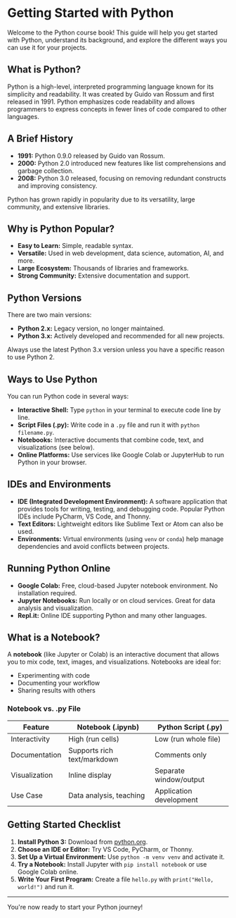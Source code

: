 # Getting Started with Python

Welcome to the Python course book! This guide will help you get started with Python, understand its background, and explore the different ways you can use it for your projects.

## What is Python?

Python is a high-level, interpreted programming language known for its simplicity and readability. It was created by Guido van Rossum and first released in 1991. Python emphasizes code readability and allows programmers to express concepts in fewer lines of code compared to other languages.

## A Brief History

- **1991:** Python 0.9.0 released by Guido van Rossum.
- **2000:** Python 2.0 introduced new features like list comprehensions and garbage collection.
- **2008:** Python 3.0 released, focusing on removing redundant constructs and improving consistency.

Python has grown rapidly in popularity due to its versatility, large community, and extensive libraries.

## Why is Python Popular?

- **Easy to Learn:** Simple, readable syntax.
- **Versatile:** Used in web development, data science, automation, AI, and more.
- **Large Ecosystem:** Thousands of libraries and frameworks.
- **Strong Community:** Extensive documentation and support.

## Python Versions

There are two main versions:
- **Python 2.x:** Legacy version, no longer maintained.
- **Python 3.x:** Actively developed and recommended for all new projects.

Always use the latest Python 3.x version unless you have a specific reason to use Python 2.

## Ways to Use Python

You can run Python code in several ways:
- **Interactive Shell:** Type `python` in your terminal to execute code line by line.
- **Script Files (.py):** Write code in a `.py` file and run it with `python filename.py`.
- **Notebooks:** Interactive documents that combine code, text, and visualizations (see below).
- **Online Platforms:** Use services like Google Colab or JupyterHub to run Python in your browser.

## IDEs and Environments

- **IDE (Integrated Development Environment):** A software application that provides tools for writing, testing, and debugging code. Popular Python IDEs include PyCharm, VS Code, and Thonny.
- **Text Editors:** Lightweight editors like Sublime Text or Atom can also be used.
- **Environments:** Virtual environments (using `venv` or `conda`) help manage dependencies and avoid conflicts between projects.

## Running Python Online

- **Google Colab:** Free, cloud-based Jupyter notebook environment. No installation required.
- **Jupyter Notebooks:** Run locally or on cloud services. Great for data analysis and visualization.
- **Repl.it:** Online IDE supporting Python and many other languages.

## What is a Notebook?

A **notebook** (like Jupyter or Colab) is an interactive document that allows you to mix code, text, images, and visualizations. Notebooks are ideal for:
- Experimenting with code
- Documenting your workflow
- Sharing results with others

### Notebook vs. .py File

| Feature         | Notebook (.ipynb)         | Python Script (.py)      |
|-----------------|--------------------------|--------------------------|
| Interactivity   | High (run cells)         | Low (run whole file)     |
| Documentation   | Supports rich text/markdown | Comments only           |
| Visualization   | Inline display           | Separate window/output   |
| Use Case        | Data analysis, teaching  | Application development  |

## Getting Started Checklist

1. **Install Python 3:** Download from [python.org](https://www.python.org/downloads/).
2. **Choose an IDE or Editor:** Try VS Code, PyCharm, or Thonny.
3. **Set Up a Virtual Environment:** Use `python -m venv venv` and activate it.
4. **Try a Notebook:** Install Jupyter with `pip install notebook` or use Google Colab online.
5. **Write Your First Program:** Create a file `hello.py` with `print("Hello, world!")` and run it.

---

You're now ready to start your Python journey!

